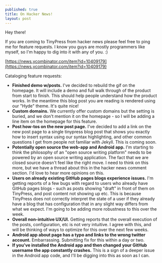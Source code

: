 ```yaml
---
published: true
title: On Hacker News!
layout: post
---
```

Hey there!

If you are coming to TinyPress from hacker news please feel free to ping me for feature requests. I know you guys are mostly programmers like myself, so I'm happy to dig into it with any of you. :)

[https://news.ycombinator.com/item?id=10409179](https://news.ycombinator.com/item?id=10409179)

Cataloging feature requests:

- <strong>Finished demo w/posts.</strong> I've decided to rebuild the gif on the homepage. It will include a demo and full walk through of the product from start to finish. This should help people understand how the product works. In the meantime this blog post you are reading is rendered using our "Hyde" theme. It's quite nice!
- <strong>Custom domains.</strong> We currently offer custom domains but the setting is buried, and we don't mention it on the homepage - so I will be adding a line item on the homepage for this feature.
- <strong>Post how-tos on the new post page.</strong> I've decided to add a link on the new post page to a single tinypress blog post that shows you exactly how to insert syntax using our syntax highlighting, and other common questions I get from people not familiar with Jekyll. This is coming soon.
- <strong>Potentially open source the web-app and Android app.</strong> I'm starting to think the philosophy of an "open source writing platform" needs to be powered by an open source writing application. The fact that we are closed source doesn't feel like the right move. I need to think on this more, but we have a thread about this in the hacker news comment section. I'd love to hear more opinions on this.
- <strong>Users on already existing GitHub pages blogs experience issues.</strong> I'm getting reports of a few bugs with regard to users who already have GitHub pages blogs - such as posts showing "draft" in front of them on TinyPress, and post content not showing up etc. This is because TinyPress does not correctly interpret the state of a user if they already have a blog that has configuration that in any slight way differs from what we expect. I'm going to be adding more robustness to this over the week.
- <strong>Overall non-intuitive UX/UI.</strong> Getting reports that the overall execution of the posts, configuration, etc is not very intuitive. I agree with this, and will be thinking of ways to optimize for this over the next few weeks.
- <strong>Android app about page has a typo and links to the wrong twitter account.</strong> Embarrassing. Submitting fix for this within a day or two.
- <strong>If you've installed the Android app and then changed your GitHub username the app constantly crashes.</strong> This is a sign of a deeper issue in the Android app code, and I'll be digging into this as soon as I can.